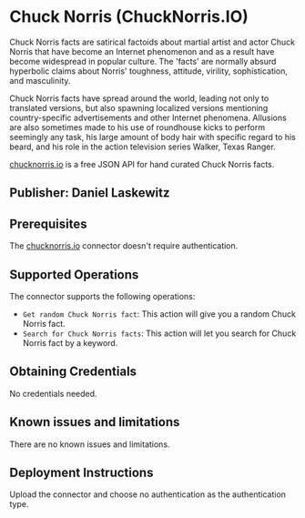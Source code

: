 # Chuck Norris (ChuckNorris.IO)

Chuck Norris facts are satirical factoids about martial artist and actor Chuck Norris that have become an Internet phenomenon and as a result have become widespread in popular culture. The 'facts' are normally absurd hyperbolic claims about Norris' toughness, attitude, virility, sophistication, and masculinity.

Chuck Norris facts have spread around the world, leading not only to translated versions, but also spawning localized versions mentioning country-specific advertisements and other Internet phenomena. Allusions are also sometimes made to his use of roundhouse kicks to perform seemingly any task, his large amount of body hair with specific regard to his beard, and his role in the action television series Walker, Texas Ranger.

[chucknorris.io](https://chucknorris.io) is a free JSON API for hand curated Chuck Norris facts.

## Publisher: Daniel Laskewitz

## Prerequisites

The [chucknorris.io](https://chucknorris.io) connector doesn't require authentication.

## Supported Operations

The connector supports the following operations:

- `Get random Chuck Norris fact`: This action will give you a random Chuck Norris fact.
- `Search for Chuck Norris facts`: This action will let you search for Chuck Norris fact by a keyword.

## Obtaining Credentials

No credentials needed.

## Known issues and limitations

There are no known issues and limitations.

## Deployment Instructions

Upload the connector and choose no authentication as the authentication type.
